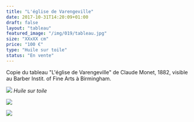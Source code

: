 ```yaml
---
title: "L'église de Varengeville"
date: 2017-10-31T14:20:09+01:00
draft: false
layout: "tableau"
featured_image: "/img/019/tableau.jpg"
size: "XXxXX cm"
price: "100 €"
type: "Huile sur toile"
status: "En vente"
---
```


Copie du tableau "L'église de Varengeville" de Claude Monet, 1882, 
visible au Barber Instit. of Fine Arts à Birmingham.

![](/img/019/tableau.jpg)
*Huile sur toile*

![](/img/019/detail.jpg)

![](/img/019/detail2.jpg)
